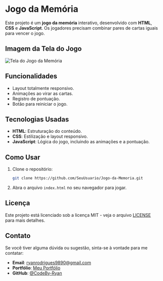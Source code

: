 # Jogo da Memória

Este projeto é um **jogo da memória** interativo, desenvolvido com **HTML**, **CSS** e **JavaScript**. Os jogadores precisam combinar pares de cartas iguais para vencer o jogo.

## Imagem da Tela do Jogo

![Tela do Jogo da Memória](https://github.com/user-attachments/assets/106508ae-8723-4d0c-907d-b2cd67dfd8dd)

## Funcionalidades

- Layout totalmente responsivo.
- Animações ao virar as cartas.
- Registro de pontuação.
- Botão para reiniciar o jogo.

## Tecnologias Usadas

- **HTML**: Estruturação do conteúdo.
- **CSS**: Estilização e layout responsivo.
- **JavaScript**: Lógica do jogo, incluindo as animações e a pontuação.

## Como Usar

1. Clone o repositório:
    ```bash
    git clone https://github.com/SeuUsuario/Jogo-da-Memoria.git
    ```
2. Abra o arquivo `index.html` no seu navegador para jogar.

## Licença

Este projeto está licenciado sob a licença MIT - veja o arquivo [LICENSE](LICENSE) para mais detalhes.

## Contato

Se você tiver alguma dúvida ou sugestão, sinta-se à vontade para me contatar:
- **Email**: ryanrodrigues9890@gmail.com
- **Portfólio**: [Meu Portfólio](https://codebyryan.vercel.app/)
- **GitHub**: [@CodeBy-Ryan](https://github.com/CodeBy-Ryan)
